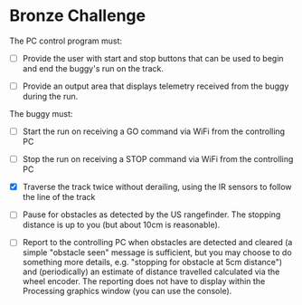 # Bronze Challenge

The PC control program must:
- [ ] Provide the user with start and stop buttons that can be used to begin and end the buggy's run on the track.
- [ ] Provide an output area that displays telemetry received from the buggy during the run.


The buggy must:
- [ ] Start the run on receiving a GO command via WiFi  from the controlling PC
- [ ] Stop the run on receiving a STOP command via WiFi from the controlling PC
- [X] Traverse the track twice without derailing, using the IR sensors to follow the line of the track
- [ ] Pause for obstacles as detected by the US rangefinder. The stopping distance is up to you (but about 10cm is reasonable).
- [ ] Report to the controlling PC when obstacles are detected and cleared (a simple "obstacle seen" message is sufficient, but you may choose to do something more details, e.g. "stopping for obstacle at 5cm distance") and (periodically) an estimate of distance travelled calculated via the wheel encoder. The reporting does not have to display within the Processing graphics window (you can use the console).


